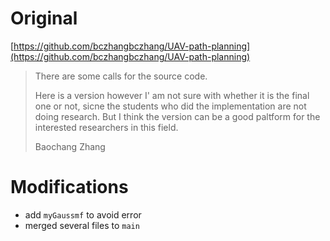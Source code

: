# Original

[https://github.com/bczhangbczhang/UAV-path-planning](https://github.com/bczhangbczhang/UAV-path-planning)

> There are some calls for the source code. 
>
> Here is a version however I' am not sure with whether it is the final one or not, sicne the students who did the implementation are not doing research. But I think the version can be a good paltform for the interested researchers in this field.
>
> Baochang Zhang



# Modifications

- add `myGaussmf` to avoid error
- merged several files to `main`